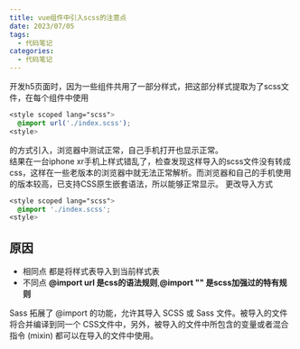 ```yaml
---
title: vue组件中引入scss的注意点
date: 2023/07/05
tags:
  - 代码笔记
categories:
  - 代码笔记
---
```


开发h5页面时，因为一些组件共用了一部分样式，把这部分样式提取为了scss文件，在每个组件中使用

```css
<style scoped lang="scss">
  @import url('./index.scss');
<style>
```

的方式引入，浏览器中测试正常，自己手机打开也显示正常。\
结果在一台iphone xr手机上样式错乱了，检查发现这样导入的scss文件没有转成css，这样在一些老版本的浏览器中就无法正常解析。而浏览器和自己的手机使用的版本较高，已支持CSS原生嵌套语法，所以能够正常显示。
更改导入方式

```css
<style scoped lang="scss">
  @import './index.scss';
<style>
```

## 原因

- 相同点 都是将样式表导入到当前样式表
- 不同点 **@import url 是css的语法规则**,**@import "" 是scss加强过的特有规则**

Sass 拓展了 @import 的功能，允许其导入 SCSS 或 Sass 文件。被导入的文件将合并编译到同一个 CSS文件中，另外，被导入的文件中所包含的变量或者混合指令 (mixin) 都可以在导入的文件中使用。
